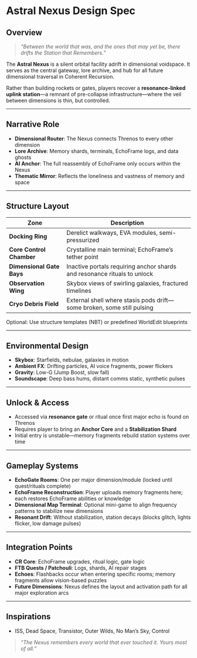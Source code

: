 # Astral Nexus Design Spec

## Overview

> _“Between the world that was, and the ones that may yet be, there drifts the Station that Remembers.”_

The **Astral Nexus** is a silent orbital facility adrift in dimensional voidspace. It serves as the central gateway, lore archive, and hub for all future dimensional traversal in Coherent Recursion.

Rather than building rockets or gates, players recover a **resonance-linked uplink station**—a remnant of pre-collapse infrastructure—where the veil between dimensions is thin, but controlled.

---

## Narrative Role

- **Dimensional Router**: The Nexus connects Threnos to every other dimension
- **Lore Archive**: Memory shards, terminals, EchoFrame logs, and data ghosts
- **AI Anchor**: The full reassembly of EchoFrame only occurs within the Nexus
- **Thematic Mirror**: Reflects the loneliness and vastness of memory and space

---

## Structure Layout

| Zone | Description |
|------|-------------|
| **Docking Ring** | Derelict walkways, EVA modules, semi-pressurized |
| **Core Control Chamber** | Crystalline main terminal; EchoFrame’s tether point |
| **Dimensional Gate Bays** | Inactive portals requiring anchor shards and resonance rituals to unlock |
| **Observation Wing** | Skybox views of swirling galaxies, fractured timelines |
| **Cryo Debris Field** | External shell where stasis pods drift—some broken, some still pulsing |

Optional: Use structure templates (NBT) or predefined WorldEdit blueprints

---

## Environmental Design

- **Skybox**: Starfields, nebulae, galaxies in motion
- **Ambient FX**: Drifting particles, AI voice fragments, power flickers
- **Gravity**: Low-G (Jump Boost, slow fall)
- **Soundscape**: Deep bass hums, distant comms static, synthetic pulses

---

## Unlock & Access

- Accessed via **resonance gate** or ritual once first major echo is found on Threnos
- Requires player to bring an **Anchor Core** and a **Stabilization Shard**
- Initial entry is unstable—memory fragments rebuild station systems over time

---

## Gameplay Systems

- **EchoGate Rooms**: One per major dimension/module (locked until quest/rituals complete)
- **EchoFrame Reconstruction**: Player uploads memory fragments here; each restores EchoFrame abilities or knowledge
- **Dimensional Map Terminal**: Optional mini-game to align frequency patterns to stabilize new dimensions
- **Resonant Drift**: Without stabilization, station decays (blocks glitch, lights flicker, low damage pulses)

---

## Integration Points

- **CR Core**: EchoFrame upgrades, ritual logic, gate logic
- **FTB Quests / Patchouli**: Logs, shards, AI repair stages
- **Echoes**: Flashbacks occur when entering specific rooms; memory fragments allow vision-based puzzles
- **Future Dimensions**: Nexus defines the layout and activation path for all major exploration arcs

---

## Inspirations
- ISS, Dead Space, Transistor, Outer Wilds, No Man’s Sky, Control

> _“The Nexus remembers every world that ever touched it. Yours most of all.”_

